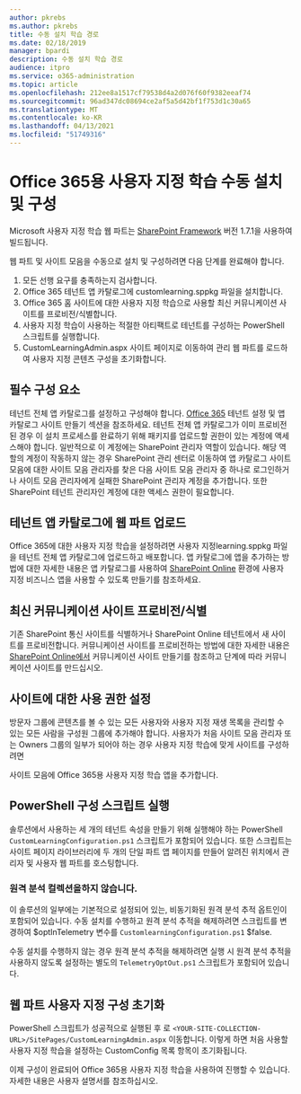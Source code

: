 ```yaml
---
author: pkrebs
ms.author: pkrebs
title: 수동 설치 학습 경로
ms.date: 02/18/2019
manager: bpardi
description: 수동 설치 학습 경로
audience: itpro
ms.service: o365-administration
ms.topic: article
ms.openlocfilehash: 212ee8a1517cf79538d4a2d076f60f9382eeaf74
ms.sourcegitcommit: 96ad347dc08694ce2af5a5d42bf1f753d1c30a65
ms.translationtype: MT
ms.contentlocale: ko-KR
ms.lasthandoff: 04/13/2021
ms.locfileid: "51749316"
---
```

# <a name="manually-installing-and-configuring-custom-learning-for-office-365"></a>Office 365용 사용자 지정 학습 수동 설치 및 구성

Microsoft 사용자 지정 학습 웹 파트는 [SharePoint Framework](/sharepoint/dev/spfx/sharepoint-framework-overview) 버전 1.7.1을 사용하여 빌드됩니다.

웹 파트 및 사이트 모음을 수동으로 설치 및 구성하려면 다음 단계를 완료해야 합니다.

1. 모든 선행 요구를 충족하는지 검사합니다.
1. Office 365 테넌트 앱 카탈로그에 customlearning.sppkg 파일을 설치합니다.
1. Office 365 홈 사이트에 대한 사용자 지정 학습으로 사용할 최신 커뮤니케이션 사이트를 프로비전/식별합니다.
1. 사용자 지정 학습이 사용하는 적절한 아티팩트로 테넌트를 구성하는 PowerShell 스크립트를 실행합니다.
1. CustomLearningAdmin.aspx 사이트 페이지로 이동하여 관리 웹 파트를 로드하여 사용자 지정 콘텐츠 구성을 초기화합니다.

## <a name="prerequisites"></a>필수 구성 요소

테넌트 전체 앱 카탈로그를 설정하고 구성해야 합니다. [Office 365](/sharepoint/dev/spfx/set-up-your-developer-tenant#create-app-catalog-site) 테넌트 설정 및 앱 카탈로그 사이트 만들기 섹션을 참조하세요. 테넌트 전체 앱 카탈로그가 이미 프로비전된 경우 이 설치 프로세스를 완료하기 위해 패키지를 업로드할 권한이 있는 계정에 액세스해야 합니다. 일반적으로 이 계정에는 SharePoint 관리자 역할이 있습니다. 해당 역할의 계정이 작동하지 않는 경우 SharePoint 관리 센터로 이동하여 앱 카탈로그 사이트 모음에 대한 사이트 모음 관리자를 찾은 다음 사이트 모음 관리자 중 하나로 로그인하거나 사이트 모음 관리자에게 실패한 SharePoint 관리자 계정을 추가합니다. 또한 SharePoint 테넌트 관리자인 계정에 대한 액세스 권한이 필요합니다.

## <a name="upload-the-web-part-to-the-tenant-app-catalog"></a>테넌트 앱 카탈로그에 웹 파트 업로드

Office 365에 대한 사용자 지정 학습을 설정하려면 사용자 지정learning.sppkg 파일을 테넌트 전체 앱 카탈로그에 업로드하고 배포합니다. 앱 카탈로그에 앱을 추가하는 방법에 대한 자세한 내용은 앱 카탈로그를 사용하여 [SharePoint Online](/sharepoint/use-app-catalog) 환경에 사용자 지정 비즈니스 앱을 사용할 수 있도록 만들기를 참조하세요.

## <a name="provisionidentify-modern-communication-site"></a>최신 커뮤니케이션 사이트 프로비전/식별

기존 SharePoint 통신 사이트를 식별하거나 SharePoint Online 테넌트에서 새 사이트를 프로비전합니다. 커뮤니케이션 사이트를 프로비전하는 방법에 대한 자세한 내용은 [SharePoint Online에서](https://support.office.com/article/create-a-communication-site-in-sharepoint-online-7fb44b20-a72f-4d2c-9173-fc8f59ba50eb) 커뮤니케이션 사이트 만들기를 참조하고 단계에 따라 커뮤니케이션 사이트를 만드십시오.

## <a name="set-permissions-for-the-site"></a>사이트에 대한 사용 권한 설정

방문자 그룹에 콘텐츠를 볼 수 있는 모든 사용자와 사용자 지정 재생 목록을 관리할 수 있는 모든 사람을 구성원 그룹에 추가해야 합니다. 사용자가 처음 사이트 모음 관리자 또는 Owners 그룹의 일부가 되어야 하는 경우 사용자 지정 학습에 맞게 사이트를 구성하려면

사이트 모음에 Office 365용 사용자 지정 학습 앱을 추가합니다.

## <a name="execute-powershell-configuration-script"></a>PowerShell 구성 스크립트 실행

솔루션에서 사용하는 세 개의 테넌트 속성을 만들기 위해 실행해야 하는 PowerShell `CustomLearningConfiguration.ps1` 스크립트가 포함되어 [](/sharepoint/dev/spfx/tenant-properties) 있습니다. 또한 스크립트는 사이트 [](/sharepoint/dev/spfx/web-parts/single-part-app-pages) 페이지 라이브러리에 두 개의 단일 파트 앱 페이지를 만들어 알려진 위치에서 관리자 및 사용자 웹 파트를 호스팅합니다.

### <a name="disabling-telemetry-collection"></a>원격 분석 컬렉션을하지 않습니다.

이 솔루션의 일부에는 기본적으로 설정되어 있는, 비동기화된 원격 분석 추적 옵트인이 포함되어 있습니다. 수동 설치를 수행하고 원격 분석 추적을 해제하려면 스크립트를 변경하여 $optInTelemetry 변수를 `CustomlearningConfiguration.ps1` $false.

수동 설치를 수행하지 않는 경우 원격 분석 추적을 해제하려면 실행 시 원격 분석 추적을 사용하지 않도록 설정하는 별도의 `TelemetryOptOut.ps1` 스크립트가 포함되어 있습니다.

## <a name="initialize-web-part-custom-configuration"></a>웹 파트 사용자 지정 구성 초기화

PowerShell 스크립트가 성공적으로 실행된 후 로 `<YOUR-SITE-COLLECTION-URL>/SitePages/CustomLearningAdmin.aspx` 이동합니다. 이렇게 하면 처음 사용할 사용자 지정 학습을 설정하는 CustomConfig 목록 항목이 초기화됩니다.

이제 구성이 완료되어 Office 365용 사용자 지정 학습을 사용하여 진행할 수 있습니다. 자세한 내용은 사용자 설명서를 참조하십시오.
